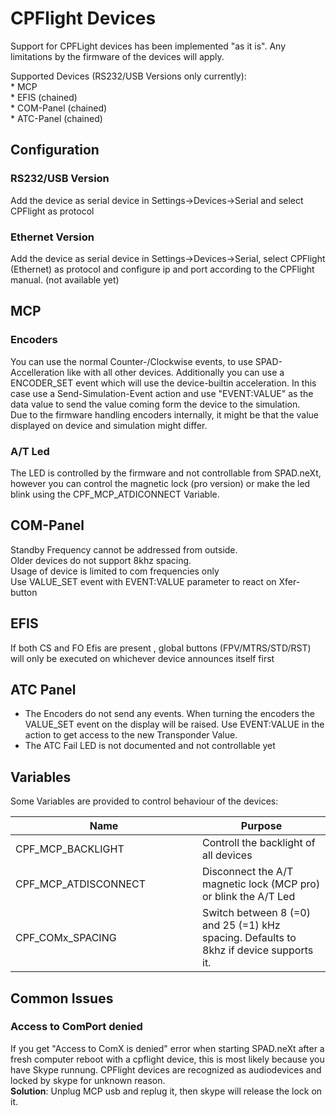 # CPFlight Devices

Support for CPFLight devices has been implemented "as it is". Any limitations by the firmware of the devices will apply.

Supported Devices (RS232/USB Versions only currently):\
\* MCP\
\* EFIS (chained)\
\* COM-Panel (chained)\
\* ATC-Panel (chained)

## Configuration

### RS232/USB Version

Add the device as serial device in Settings->Devices->Serial and select CPFlight as protocol

### Ethernet Version

Add the device as serial device in Settings->Devices->Serial, select CPFlight (Ethernet) as protocol and configure ip and port according to the CPFlight manual. (not available yet)

## MCP

### Encoders

You can use the normal Counter-/Clockwise events, to use SPAD-Accelleration like with all other devices. Additionally you can use a ENCODER\_SET event which will use the device-builtin acceleration. In this case use a Send-Simulation-Event action and use "EVENT:VALUE" as the data value to send the value coming form the device to the simulation.\
Due to the firmware handling encoders internally, it might  be that the value displayed on device and simulation might differ.

### A/T Led

The LED is controlled by the firmware and not controllable from SPAD.neXt, however you can control the magnetic lock (pro version) or make the led blink using the CPF\_MCP\_ATDICONNECT Variable.

## COM-Panel

Standby Frequency cannot be addressed from outside.\
Older devices do not support 8khz spacing. \
Usage of device is limited to com frequencies only\
Use VALUE\_SET event with EVENT:VALUE parameter to react on Xfer-button

## EFIS

If both CS and FO Efis are present , global buttons (FPV/MTRS/STD/RST) will only be executed on whichever device announces itself first

## ATC Panel

* The Encoders do not send any events. When turning the encoders the  VALUE\_SET event on the display will be raised. Use EVENT:VALUE in the action to get access to the new Transponder Value.
* The ATC Fail LED is not documented and not controllable yet

## Variables

Some Variables are provided to control behaviour of the devices:

<table><thead><tr><th width="283">Name</th><th>Purpose</th></tr></thead><tbody><tr><td>CPF_MCP_BACKLIGHT</td><td>Controll the backlight of all devices</td></tr><tr><td>CPF_MCP_ATDISCONNECT</td><td>Disconnect the A/T magnetic lock (MCP pro) or blink the A/T Led</td></tr><tr><td>CPF_COMx_SPACING</td><td>Switch between 8 (=0) and 25 (=1) kHz spacing. Defaults to 8khz if device supports it.</td></tr></tbody></table>

## Common Issues

### Access to ComPort denied

If you get "Access to ComX is denied" error when starting SPAD.neXt after a fresh computer reboot with a cpflight device, this is most likely because you have Skype runnung. CPFlight devices are recognized as audiodevices and locked by skype for unknown reason. \
**Solution**: Unplug MCP usb and replug it, then skype will release the lock on it.
